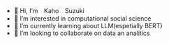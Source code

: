 - 👋 Hi, I’m　Kaho　Suzuki
- 👀 I’m interested in computational social science
- 🌱 I’m currently learning about LLM(espetially BERT)
- 💞️ I’m looking to collaborate on data an analitics


<!---
blusail/blusail is a ✨ special ✨ repository because its `README.md` (this file) appears on your GitHub profile.
You can click the Preview link to take a look at your changes.
--->
